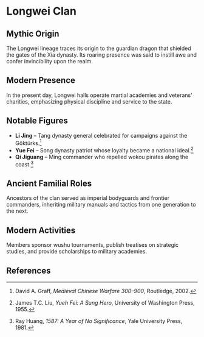 # Longwei Clan

## Mythic Origin
The Longwei lineage traces its origin to the guardian dragon that shielded the gates of the Xia dynasty. Its roaring presence was said to instill awe and confer invincibility upon the realm.

## Modern Presence
In the present day, Longwei halls operate martial academies and veterans' charities, emphasizing physical discipline and service to the state.

## Notable Figures
- **Li Jing** – Tang dynasty general celebrated for campaigns against the Göktürks.[^1]
- **Yue Fei** – Song dynasty patriot whose loyalty became a national ideal.[^2]
- **Qi Jiguang** – Ming commander who repelled wokou pirates along the coast.[^3]

## Ancient Familial Roles
Ancestors of the clan served as imperial bodyguards and frontier commanders, inheriting military manuals and tactics from one generation to the next.

## Modern Activities
Members sponsor wushu tournaments, publish treatises on strategic studies, and provide scholarships to military academies.

## References
[^1]: David A. Graff, *Medieval Chinese Warfare 300–900*, Routledge, 2002.
[^2]: James T.C. Liu, *Yueh Fei: A Sung Hero*, University of Washington Press, 1955.
[^3]: Ray Huang, *1587: A Year of No Significance*, Yale University Press, 1981.
